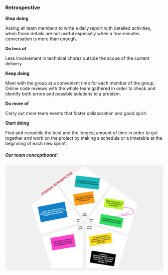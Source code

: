 ### **Retrospective**





**Stop doing**

Asking all team members to write a daily report with detailed activities, when those details are not useful especially when a few-minutes conversation is more than enough.


**Do less of**

Less involvement in technical chores outside the scope of the current delivery.


**Keep doing**

Meet with the group at a convenient time for each member of the group. 
Online code reviews with the whole team gathered in order to check and identify both errors and possible solutions to a problem.


**Do more of**

Carry out more team events that foster collaboration and good spirit.


**Start doing**

Find and reconcile the best and the longest amount of time in order to get together and work on the project by making a schedule or a timetable at the beginning of each new sprint.






##### Our team conceptboard:


![Conceptboard](/Inspirations_and_Wireframes/Starfish_Retrospective.png)
